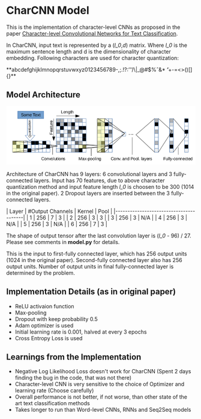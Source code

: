 # CharCNN Model
This is the implementation of character-level CNNs as proposed in the paper [Character-level Convolutional Networks for Text
Classification](https://papers.nips.cc/paper/5782-character-level-convolutional-networks-for-text-classification.pdf).

In CharCNN, input text is represented by a (*l_0*,*d*) matrix. Where *l_0* is the maximum sentence length and d is the dimensionality of character embedding. Following characters are used for character quantization:

<p>**abcdefghijklmnopqrstuvwxyz0123456789-,;.!?:’’’/\|_@#$%ˆ&* ̃‘+-=<>()[]{}**</p>

## Model Architecture
![CharCNN Architecture](images/CharCNN.png)

Architecture of CharCNN has 9 layers: 6 convolutional layers and 3 fully-connected layers. Input has 70 features, due to above character quantization method and input feature length *l_0* is choosen to be 300 (1014 in the original paper). 2 Dropout layers are inserted between the 3 fully-connected layers.


| Layer | #Output Channels | Kernel | Pool |
|----------------------------------------|
| 1 | 256 | 7 | 3 |
| 2 | 256 | 3 | 3 |
| 3 | 256 | 3 | N/A |
| 4 | 256 | 3 | N/A |
| 5 | 256 | 3 | N/A |
| 6 | 256 | 7 | 3 |

The shape of output tensor after the last convolution layer is (*l_0* - 96) / 27. Please see comments in **model.py** for details.

This is the input to first-fully connected layer, which has 256 output units (1024 in the original paper). Second-fully connected layer also has 256 output units. Number of output units in final fully-connected layer is determined by the problem.

## Implementation Details (as in original paper)
- ReLU activaion function
- Max-pooling
- Dropout with keep probability 0.5
- Adam optimizer is used
- Initial learning rate is 0.001, halved at every 3 epochs
- Cross Entropy Loss is used

## Learnings from the Implementation
- Negative Log Likelihood Loss doesn't work for CharCNN (Spent 2 days finding the bug in the code, that was not there)
- Character-level CNN is very sensitive to the choice of Optimizer and learning rate (Choose carefully)
- Overall performance is not better, if not worse, than other state of the art text classification methods
- Takes longer to run than Word-level CNNs, RNNs and Seq2Seq models
